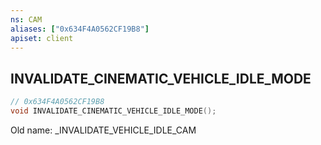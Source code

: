 ```yaml
---
ns: CAM
aliases: ["0x634F4A0562CF19B8"]
apiset: client
---
```

## INVALIDATE_CINEMATIC_VEHICLE_IDLE_MODE

```c
// 0x634F4A0562CF19B8
void INVALIDATE_CINEMATIC_VEHICLE_IDLE_MODE();
```

Old name: _INVALIDATE_VEHICLE_IDLE_CAM




